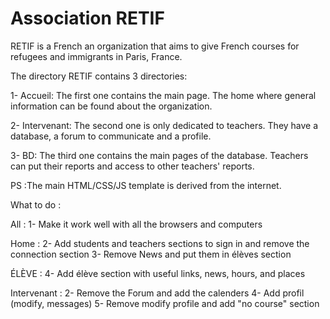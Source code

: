 # Association RETIF 

RETIF is a French an organization that aims to give French courses for refugees and immigrants in Paris, France.

The directory RETIF contains 3 directories:

1- Accueil: The first one contains the main page. The home where general information can be found about the organization.

2- Intervenant: The second one is only dedicated to teachers. They have a database, a forum to communicate and a profile.

3- BD: The third one contains the main pages of the database. Teachers can put their reports and access to other teachers' reports.

PS :The main HTML/CSS/JS template is derived from the internet.


What to do : 

All :
1- Make it work well with all the browsers and computers 

Home :
2- Add students and teachers sections to sign in and remove the connection section
3- Remove News and put them in élèves section 

ÉLÈVE :
4- Add élève section with useful links, news, hours, and places 

Intervenant :
2- Remove the Forum and add the calenders
4- Add profil (modify, messages)
5- Remove modify profile and add "no course" section 
